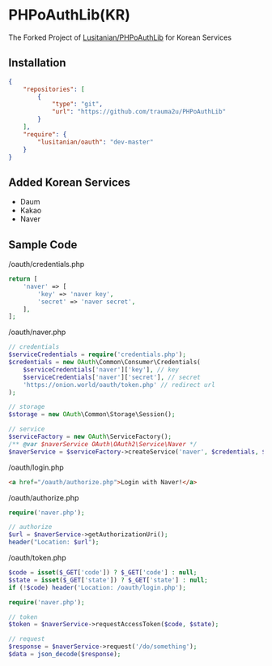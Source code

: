 PHPoAuthLib(KR)
===========
The Forked Project of [Lusitanian/PHPoAuthLib](https://github.com/Lusitanian/PHPoAuthLib) for Korean Services

Installation
------------
```json
{
    "repositories": [
        {
            "type": "git",
            "url": "https://github.com/trauma2u/PHPoAuthLib"
        }
    ],
    "require": {
        "lusitanian/oauth": "dev-master"
    }
}
```

Added Korean Services
---------------------
- Daum
- Kakao
- Naver

Sample Code
---------------------
/oauth/credentials.php
```php
return [
    'naver' => [
        'key' => 'naver key',
        'secret' => 'naver secret',
    ],
];
```
/oauth/naver.php
```php
// credentials
$serviceCredentials = require('credentials.php');
$credentials = new OAuth\Common\Consumer\Credentials(
    $serviceCredentials['naver']['key'], // key
    $serviceCredentials['naver']['secret'], // secret
    'https://onion.world/oauth/token.php' // redirect url
);

// storage
$storage = new OAuth\Common\Storage\Session();

// service
$serviceFactory = new OAuth\ServiceFactory();
/** @var $naverService OAuth\OAuth2\Service\Naver */
$naverService = $serviceFactory->createService('naver', $credentials, $storage);
```
/oauth/login.php
```html
<a href="/oauth/authorize.php">Login with Naver!</a>
```
/oauth/authorize.php
```php
require('naver.php');

// authorize
$url = $naverService->getAuthorizationUri();
header("Location: $url");
```
/oauth/token.php
```php
$code = isset($_GET['code']) ? $_GET['code'] : null;
$state = isset($_GET['state']) ? $_GET['state'] : null;
if (!$code) header('Location: /oauth/login.php');

require('naver.php');

// token
$token = $naverService->requestAccessToken($code, $state);

// request
$response = $naverService->request('/do/something');
$data = json_decode($response);
```
